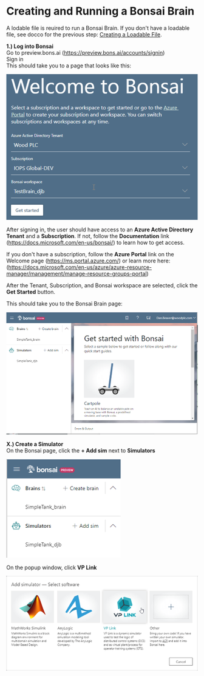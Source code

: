 # Creating and Running a Bonsai Brain
A lodable file is reuired to run a Bonsai Brain. If you don't have a loadable file, see docco for the previous step: [Creating a Loadable File](./Create_Loadable_File.md).<br>

**1.) Log into Bonsai**  
Go to preview.bons.ai (https://preview.bons.ai/accounts/signin)  
Sign in  
This should take you to a page that looks like this:   

![Welcome to Bonsai](/images/WelcomeToBonsai.png)  

After signing in, the user should have access to an **Azure Active Directory Tenant** and a **Subscription**. If not, follow the **Documentation** link (https://docs.microsoft.com/en-us/bonsai/) to learn how to get access.

If you don't have a subscription, follow the **Azure Portal** link on the Welcome page (https://ms.portal.azure.com/) or learn more here: (https://docs.microsoft.com/en-us/azure/azure-resource-manager/management/manage-resource-groups-portal)  
 
After the Tenant, Subscription, and Bonsai workspace are selected, click the **Get Started** button.  

This should take you to the Bonsai Brain page:    

![Welcome to Bonsai Brain](/images/WelcomeToBonsaiBrain.png)  

**X.) Create a Simulator**  
On the Bonsai page, click the **+ Add sim** next to **Simulators**   

![Add Sim Text](/images/BonsaiBrain_AddSimText.png)  

On the popup window, click **VP Link**   

![Add Sim VPLink](/images/BonsaiBrain_AddSimVPLink.png)  
